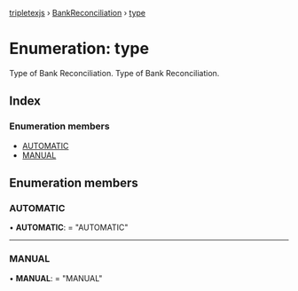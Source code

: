 [tripletexjs](../README.md) › [BankReconciliation](../modules/bankreconciliation.md) › [type](bankreconciliation.type.md)

# Enumeration: type

Type of Bank Reconciliation.
Type of Bank Reconciliation.

## Index

### Enumeration members

* [AUTOMATIC](bankreconciliation.type.md#automatic)
* [MANUAL](bankreconciliation.type.md#manual)

## Enumeration members

###  AUTOMATIC

• **AUTOMATIC**: = "AUTOMATIC"

___

###  MANUAL

• **MANUAL**: = "MANUAL"
